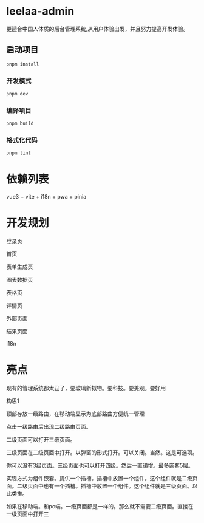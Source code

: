 # leelaa-admin

更适合中国人体质的后台管理系统,从用户体验出发，并且努力提高开发体验。

## 启动项目

```sh
pnpm install
```

### 开发模式

```sh
pnpm dev
```

### 编译项目

```sh
pnpm build
```

### 格式化代码

```sh
pnpm lint
```

# 依赖列表

vue3 + vite + i18n + pwa + pinia

# 开发规划

登录页

首页

表单生成页

图表数据页

表格页

详情页

外部页面

结果页面

i18n

# 亮点 
现有的管理系统都太丑了，要玻璃新拟物。要科技。要美观。要好用

构思1

顶部存放一级路由，在移动端显示为底部路由方便统一管理

点击一级路由后出现二级路由页面。

二级页面可以打开三级页面。

三级页面在二级页面中打开。以弹窗的形式打开。可以关闭。当然。这是可选项。

你可以没有3级页面。三级页面也可以打开四级。然后一直递增。最多嵌套5层。

实现方式为组件嵌套。提供一个插槽。插槽中放置一个组件。这个组件就是二级页面。二级页面中也有一个插槽。插槽中放置一个组件。这个组件就是三级页面。以此类推。

如果在移动端。和pc端。一级页面都是一样的。那么就不需要二级页面。直接在一级页面中打开三